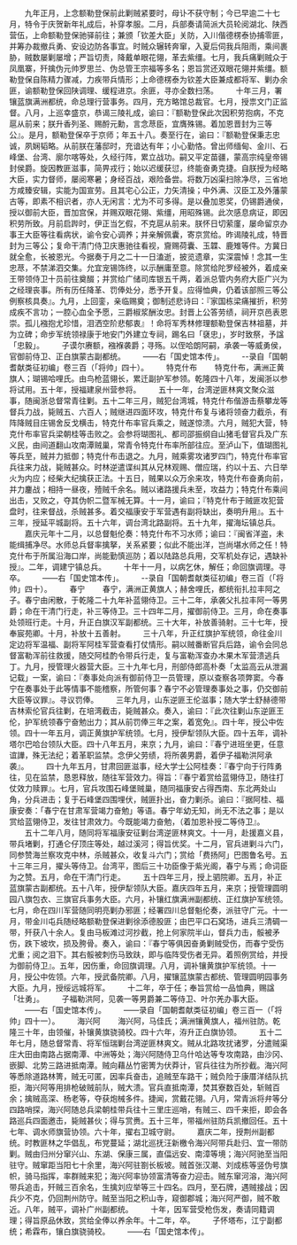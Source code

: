 <!-- { "loadSidebar": true } -->
　　九年正月，上念额勒登保前此剿贼紧要时，母讣不获守制；今已早逾二十七月，特令于庆贺新年礼成后，补穿孝服。二月，兵部奏请简派大员轮阅湖北、陕西营伍，上命额勒登保驰驿前往；兼颁「钦差大臣」关防，入川偕德楞泰协捕零匪，并筹办裁撤兵勇、安设边防各事宜。时贼众辗转奔窜，入夏后伺我兵阻雨，乘间裹胁，贼数屡剿屡增；严旨切责，降戴单眼花翎，革去紫缰。七月，我兵痛剿贼众于凤凰寨，歼擒伪元帅罗思兰、伪总管王宗福等多名；恩旨赏还双眼花翎并紫缰。额勒登保自陈精力骤减，力疾带兵情形；上命德楞泰为钦差大臣兼成都将军、剿办余匪，谕额勒登保回陕调理、缓程进京。余匪，寻亦全数扫荡。
　　十年三月，署镶蓝旗满洲都统，命总理行营事务。四月，充方略馆总裁官。七月，授祟文门正监督。八月，上巡幸盛京，恭谒三陵礼成，谕曰：『额勒登保此次因积劳抱病，不克扈从前来；朕升香列圣、赐酹元勳，言念荩臣，宜膺殊锡。着加恩晋封为三等公』。是月，额勒登保卒于京师；年五十八。奏至行在，谕曰：『额勒登保秉志忠诚，夙娴韬略。从前朕在藩邸时，充谙达有年；小心勤恪。曾出师缅甸、金川、石峰堡、台湾、廓尔喀等处，久经行阵，累立战功。嗣又平定苗疆，蒙高宗纯皇帝锡封侯爵。旋因教匪滋事，简畀戎行；始以迟缓获愆，终能奋勇克捷。自朕授为经略大臣，实力督师，屡阅寒暑；身经百战，艰险备尝。将数万凶渠扫除净尽，三省地方咸臻安辑，实能为国宣劳。且其宅心公正，力矢清操；中外满、汉臣工及外藩蒙古等，即素不相识者，亦人无闲言：尤为不可多得。是以叠加恩奖，仍锡爵通侯，授以御前大臣，晋加宫保，并赐双眼花翎、紫缰，用昭殊锡。此次感息病证，即因积劳所致。月前启跸时，伊正当乞假，不克扈从前来。朕怀日切萦廑，屡命留京办事王大臣等往看病状，谕令安心调养；并亲解佩囊，寄京赏给。昨谒陵礼成，特晋封为三等公；复命干清门侍卫庆惠驰往看视，齎赐荷囊、玉韘、鹿雉等件。方冀日就全愈，长被恩光。今据奏于月之二十一日溘逝，披览遗章，实深震悼！念其一生忠荩，不禁涕泗交集。允宜宠锡饰终，以示酬庸至意。除赏给陀罗经被外，着成亲王带领侍卫十员前往奠醊；并赏给广储司库银五千两，着派总管内务府大臣广兴为之经理丧事。所有历任降革、罚俸处分，悉予开复。应得恤典，仍着该部照三等公例察核具奏』。九月，上回銮，亲临赐奠；御制述悲诗曰：『家国栋梁痛摧折，积劳成疾不言功；一腔心血全予愿，三爵椒浆酬汝忠。封晋上公答劳绩，祠开京邑表恩崇。孤儿襁抱尤珍惜，泪洒空阶悲郁衷』！命将军秀林修理额勒登保吉林祖墓，并为立碑；命步军统领禄康于地安门外建立专祠，踢名曰「褎忠」，岁时致祭，予諡「忠毅」。
　　子谟尔赓额，襁褓袭爵；寻殇。以侄哈朗阿嗣，承袭一等威勇侯，官御前侍卫、正白旗蒙古副都统。
　　——右「国史馆本传」。
　　--录自「国朝耆献类征初编」卷三百（「将帅」四十）。
　　特克什布
　　特克什布，满洲正黄旗人；瑚锡哈哩氏。由鸟枪蓝翎长，累迁副护军参领。乾隆四十八年，发闽浙以参将试用。五十年，授福建泉州营参将。
　　五十一年，台湾逆匪林爽文聚众滋事，随闽浙总督常青往剿。五十二年三月，贼犯台湾城，特克什布偕游击蔡攀龙等督兵力战，毙贼五、六百人；贼继进四面环攻，特克什布复与诸将领奋力截杀，有阵降贼目庄锡舍反戈横击，特克什布率官兵乘之，贼遂惊溃。六月，贼犯大营，特克什布率官兵梁朝桂等击败之。会参将瑚图礼、都司邵振纲自山猪毛督官兵及广东义民，由间道翻山攻南潭贼巢，常青令特克什布率所部往应。至泸山下，值瑚图礼等兵至，贼并力抵御；特克什布击退之。九月，贼乘雾攻诸罗四门，特克什布率官兵往来力战，毙贼甚众。时林逆遣谍纠其从兄林观赐、僧应瑞，约以十五、六日举火为内应；经柴大纪擒获正法。十五日，贼果以众万余来攻，特克什布奋勇向前，并力鏖战；相持一昼夜，殪贼千余名。贼以诸路援兵未至，攻益力；特克什布乘间出击，又败之，夺其伪帜二暨军械无算。十一月，谕曰；『特克什布于贼匪攻犯营盘时，往来督战，杀贼甚多。着交福康安于军营遇有副将缺出，奏明升用』。五十三年，授延平城副将。五十六年，调台湾北路副将。五十九年，擢海坛镇总兵。
　　嘉庆元年十二月，以总督魁伦奏：特克什布不习水师；谕曰：『闽省洋盗，未能缉捕净尽。水师总兵督率擒拏，关系紧要；似此不能出洋，岂尚堪水师之任！特克什布于所属沿海口岸，尚能勤慎巡防；着以陆路总兵用，交军机处存记，遇缺补授』。二年，调建宁镇总兵。
　　十年十一月，以病乞休，解任；命回旗调理。寻卒。
　　——右「国史馆本传」。
　　--录自「国朝耆献类征初编」卷三百（「将帅」四十）。
　　春宁
　　春宁，满洲正黄旗人；赫舍哩氏，都统衔扎拉丰阿之子。春宁由闲散，于乾隆二十九年补蓝翎侍卫。三十二年，承袭父扎拉丰阿一等男爵；命在干清门行走，补三等侍卫。三十四年二月，擢御前侍卫。三月，命在奏事处领班行走。十月，升正白旗汉军副都统。三十大年，补放善骑射。三十七年，授奉宸苑卿。十月，补放十五善射。
　　三十八年，升正红旗护军统领，命往金川定边将军温福、副将军阿桂军营查看打仗情形。嗣以贼番断官兵后路，谕令会同总督富勒浑前往救援，随交阿桂酌令带兵行走，复与富勒浑查办木果木军营溃逃兵丁。九月，授管理火器营大臣。三十九年七月，刑部侍郎高朴奏「太监高云从泄漏记载」一案，谕曰：『奏事处向派有御前侍卫一员管理，原以查察各项弊窦。今春宁在奏事处于此等情事不能稽察，所管何事？春宁不必管理奏事处之事，仍交御前大臣等议罪』。寻议罚俸。
　　三年九月，山东逆匪王伦滋事；随大学士舒赫德带吉林索伦官兵往剿，在培湾截击，毙贼甚众。奏入，谕曰：『此次往剿山东逆匪王伦，护军统领春宁奋勉出力；其从前罚俸三年之案，着宽免』。四十年，授公中佐领。四十一年五月，调正黄旗护军统领。七月，授伊犁领队大臣。四十五年，调补塔尔巴哈台领队大臣。四十八年五月，来京；九月，谕曰：『春宁进班坐更，任意谊譁，殊无法纪；着革职监禁。念伊父劳绩，将所袭男爵，着伊子福勒洪阿承袭』。
　　四十九年五月，甘肃回匪滋事，经大学士公阿桂奏：『春宁向于行阵勇往，见在监禁，恳恩释放，随往军营效力。得旨：『春宁着赏给蓝翎侍卫，随往打仗效力赎罪』。七月，官兵攻围石峰堡贼巢，随同福康安占得西南、东北两处山角，分兵进击；复于石峰堡四围埋伏，贼匪扑出，奋力剿杀。谕曰：『据阿桂、福康安奏：「春宁在甘肃军营竭力奋勉」等语。春宁年幼无知，尚无不法之事；是以赏给蓝翎侍卫，发往甘肃效力。今既能竭力奋勉，（着加恩补授二等侍卫』。
　　五十二年八月，随同将军福康安征剿台湾逆匪林爽文。十一月，赴援嘉义县，带兵堵剿，打通仑仔顶庄等处，越过溪河；得旨优奖。十二月，官兵进剿斗六门，同参赞海兰察攻克中林，杀贼甚众，收复斗六门；赏给「费扬阿」巴图鲁名号。五十三年三月，擢头等侍卫。台湾平，图后三十功臣像于紫光阁，春宁与焉；命词臣为之赞。五月，命在干清门行走。
　　五十四年三月，授上驷院卿。五月，补正蓝旗蒙古副都统。五十八年，授伊犁领队大臣。嘉庆四年五月，来京；授管理圆明园八旗包衣、三旗官兵事务大臣。六月，补镶红旗满洲副都统、正红旗护军统领。七月，命在四川军营随同明亮剿办邪匪；经署四川总督魁伦奏，派驻守广元。十一月，带金川屯兵随经略额勒登保进剿徐添德股匪；由巴平口石窝场，进兵三清碉一带，歼获八十余人。复由马板滩过河抄截，抢上何家院半山，督兵力击，骽被矛伤，跌下坡坎，损及胯骨。奏入，谕曰：『春宁等俱因奋勇剿贼受伤，而春宁受伤尤重；阅之泪下。其右骽被刺伤马致趺，即与临阵受伤者无异。着照例赏给，并授为御前侍卫』。五年，因伤重，命回旗调理。八月，调补镶黄旗护军统领。十一月，授公中佐领。六年，授武备院卿。八月，擢镶蓝旗蒙古都统、管理圆明园事务大臣。九月，授绥远城将军。
　　十二年，卒于任；奉旨赏给一品恤典，赐諡「壮勇」。
　　子福勒洪阿，见袭一等男爵兼二等侍卫、叶尔羌办事大臣。
　　——右「国史馆本传」。
　　——录自「国朝耆献类征初编」卷三百一（「将帅」四十一）。
　　海兴阿
　　海兴阿，马佳氏；满洲镶黄旗人，福州驻防。乾隆三十年，由领催，补镶黄旗骁骑校。四十六年，洊升正白旗协领。
　　五十二年七月，随总督常青、将军恒瑞剿台湾逆匪林爽文。贼从北路攻扰诸罗，分遣贼渠庄大田由南路占据南潭、中洲等处；海兴阿随侍卫乌什哈达等专攻南路，由沙冈、嵌脚、北势三路进抵南潭。贼向藉丛竹密箐为伏莽计，官兵往往为所抄截。海兴阿等悉除道路林箐，贼无可匿，因率兵奋击，追贼至车路干；贼负险于康厝洋结队抗拒，海兴阿等用排枪破贼前队，贼大溃。官兵直抵南潭，焚其寮数百处，斩贼百余；擒贼高深、杨老等，夺获炮械多件。捷闻，赏戴花翎。八月，常青派将弁等分四路哨探，海兴阿随总兵梁朝桂带兵往十三里庄巡哨，有贼三、四千来拒，即会各路巡兵四面邀击，毙贼甚伙；得与赏赉。五十三年，带福州驻防兵凯撤回任。五十七年、调水师旗营协领。六十年，擢右卫城守尉。
　　嘉庆二年，授荆州副都统。时教匪林之华倡乱，布党蔓延；湖北巡抚汪新檄令海兴阿带兵赴归、宜一带防剿。贼由归州分窜兴山、东湖、保康三属，直偪远安、南漳等境；海兴阿驰至当阳驻守。贼窜距当阳七十余里，海兴阿驻劄长板坡。贼首张汉潮、刘成栋等竖伪号旗帜，骑马指挥，率群贼来犯；海兴阿率协领富清等奋力迎击。贼东窜河溶，海兴阿带兵追击，歼贼三百余名，生擒刘应举等三十四名。四月，至石牌，遇贼接战；因兵少不克，仍回荆州防守。贼至当阳之积山寺，窥御郡城；海兴阿严御，贼不敢近。八年，贼平，调补广州副都统。
　　十年，因军营受枪伤发，奏请同籍调理；得旨原品休致，赏给全俸以养余年。十二年，卒。
　　子怀塔布，江宁副都统；希霖布，镶白旗骁骑校。
　　——右「国史馆本传」。
